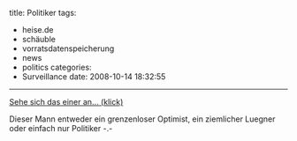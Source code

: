 title: Politiker
tags:
  - heise.de
  - schäuble
  - vorratsdatenspeicherung
  - news
  - politics
categories:
  - Surveillance
date: 2008-10-14 18:32:55
---

[Sehe sich das einer an... (klick)](http://www.heise.de/newsticker/Schaeuble-Kritik-an-Vorratsdatenspeicherung-unberechtigt--/meldung/117377 "Heise Artikel")

Dieser Mann entweder ein grenzenloser Optimist, ein ziemlicher Luegner oder einfach nur Politiker -.-
